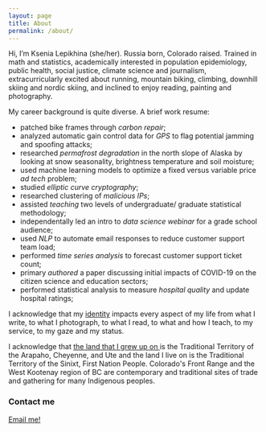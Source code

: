 ```yaml
---
layout: page
title: About
permalink: /about/
---
```


Hi, I’m Ksenia Lepikhina (she/her). Russia born, Colorado raised. Trained in math and statistics, academically interested in population epidemiology, public health, social justice, climate science and journalism, extracurricularly excited about running, mountain biking, climbing, downhill skiing and nordic skiing, and inclined to enjoy reading, painting and photography.

My career background is quite diverse. A brief work resume:
- patched bike frames through _carbon repair_;
- analyzed automatic gain control data for _GPS_ to flag potential jamming and spoofing attacks;
- researched _permafrost degradation_ in the north slope of Alaska by looking at snow seasonality, brightness temperature and soil moisture;
- used machine learning models to optimize a fixed versus variable price _ad tech_ problem;
- studied _elliptic curve cryptography_;
- researched clustering of _malicious IPs_;
- assisted _teaching_ two levels of undergraduate/ graduate statistical methodology;
- independentally led an intro to _data science webinar_ for a grade school audience;
- used _NLP_ to automate email responses to reduce customer support team load;
- performed _time series analysis_ to forecast customer support ticket count;
- primary _authored_ a paper discussing initial impacts of COVID-19 on the citizen science and education sectors; 
- performed statistical analysis to measure _hospital quality_ and update hospital ratings; 

I acknowledge that my <a href="https://www.youtube.com/watch?v=CjxFvm3E73M&feature=youtu.be" target="_blank">identity</a> impacts every aspect of my life from what I write, to what I photograph, to what I read, to what and how I teach, to my service, to my gaze and my status.

I acknowledge that <a href="https://native-land.ca/" target="_blank">the land that I grew up on </a> is the Traditional Territory of the Arapaho, Cheyenne, and Ute and the land I live on is the Traditional Territory of the Sinixt, First Nation People. Colorado's Front Range and the West Kootenay region of BC are contemporary and traditional sites of trade and gathering for many Indigenous peoples.

### Contact me

[Email me!](mailto:kklepi@gmail.com)
